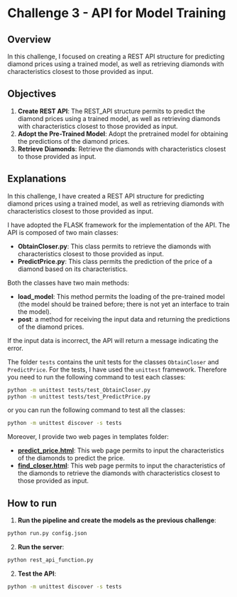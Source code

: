 # Challenge 3 - API for Model Training

## Overview

In this challenge, I focused on creating a REST API structure for predicting diamond prices using a trained model, as well as retrieving diamonds with characteristics closest to those provided as input.


## Objectives

1. **Create REST API**: The REST_API structure permits to predict the diamond prices using a trained model, as well as retrieving diamonds with characteristics closest to those provided as input.
2. **Adopt the Pre-Trained Model**: Adopt the pretrained model for obtaining the predictions of the diamond prices.
3. **Retrieve Diamonds**: Retrieve the diamonds with characteristics closest to those provided as input.


## Explanations

In this challenge, I have created a REST API structure for predicting diamond prices using a trained model, as well as retrieving diamonds with characteristics closest to those provided as input. 

I have adopted the FLASK framework for the implementation of the API. The API is composed of two main classes:

- **ObtainCloser.py**: This class permits to retrieve the diamonds with characteristics closest to those provided as input. 
- **PredictPrice.py**: This class permits the prediction of the price of a diamond based on its characteristics.

Both the classes have two main methods:

- **load_model**: This method permits the loading of the pre-trained model (the model should be trained before; there is not yet an interface to train the model).
- **post**: a method for receiving the input data and returning the predictions of the diamond prices.

If the input data is incorrect, the API will return a message indicating the error.

The folder `tests` contains the unit tests for the classes `ObtainCloser` and `PredictPrice`. 
For the tests, I have used the `unittest` framework. Therefore you need to run the following command to test each classes:

```bash
python -m unittest tests/test_ObtainCloser.py
python -m unittest tests/test_PredictPrice.py
```

or you can run the following command to test all the classes:

```bash
python -m unittest discover -s tests
```
Moreover, I provide two web pages in templates folder:

- **[predict_price.html](templates/predict_price.html)**: This web page permits to input the characteristics of the diamonds to predict the price.
- **[find_closer.html](templates/find_closer.html)**: This web page permits to input the characteristics of the diamonds to retrieve the diamonds with characteristics closest to those provided as input.


## How to run

1. **Run the pipeline and create the models as the previous challenge**:

```bash
python run.py config.json
```

2. **Run the server**:

```bash
python rest_api_function.py
```

2. **Test the API**:
```bash
python -m unittest discover -s tests
```